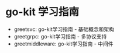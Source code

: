 # go-kit 学习指南

- greetsvc: go-kit学习指南 - 基础概念和架构
- greetgrpc: go-kit学习指南 - 多协议支持
- greetmiddleware: go-kit学习指南 - 中间件

